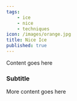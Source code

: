 ```yaml
---
tags:
    - ice
    - nice
    - techniques
icon: /images/orange.jpg
title: Nice Ice
published: true
---
```


Content goes here

### Subtitle

More content goes here
